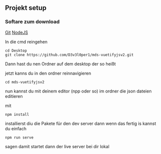 ## Projekt setup

### Softare zum download
[Git](https://git-scm.com/downloads)
[NodeJS](https://nodejs.org/en/download/)

In die cmd reingehen
```
cd Desktop
git clone https://github.com/D3v3l0per1/mds-vuetifyjsv2.git
```
Dann hast du nen Ordner auf dem desktop der so heißt

jetzt kanns du in den ordner reinnavigieren
```
cd mds-vuetifyjsv2
```
nun kannst du mit deinem editor (npp oder so) im ordner die json dateien editieren

mit 
```
npm install
```
installierst diu die Pakete für den dev server
dann wenn das fertig is kannst du einfach 
```
npm run serve
```
sagen damit startet dann der live server bei dir lokal
